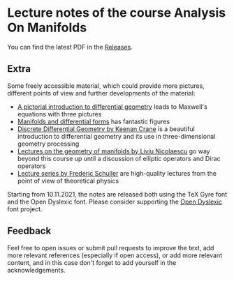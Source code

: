 # Lecture notes of the course Analysis On Manifolds

You can find the latest PDF in the [Releases](https://github.com/mseri/AoM/releases).

## Extra

Some freely accessible material, which could provide more pictures, different points of view and further developments of the material:

- [A pictorial introduction to differential geometry](https://arxiv.org/pdf/1709.08492.pdf) leads to Maxwell's equations with three pictures
- [Manifolds and differential forms](https://web.archive.org/web/20201121212724/http://pi.math.cornell.edu/~sjamaar/manifolds/manifold.pdf) has fantastic figures
- [Discrete Differential Geometry by Keenan Crane](https://web.archive.org/web/20210507020257/https://www.cs.cmu.edu/~kmcrane/Projects/DGPDEC/paper.pdf) is a beautiful introduction to differential geometry and its use in three-dimensional geometry processing
- [Lectures on the geometry of manifolds by Liviu Nicolaescu](https://web.archive.org/web/20210507000841/https://www3.nd.edu/~lnicolae/Lectures.pdf) go way beyond this course up until a discussion of elliptic operators and Dirac operators
- [Lecture series by Frederic Schuller](https://youtube.com/playlist?list=PLPH7f_7ZlzxTi6kS4vCmv4ZKm9u8g5yic) are high-quality lectures from the point of view of theoretical physics

Starting from 10.11.2021, the notes are released both using the TeX Gyre font and the Open Dyslexic font. Please consider supporting the [Open Dyslexic](https://github.com/antijingoist/open-dyslexic) font project.


## Feedback

Feel free to open issues or submit pull requests to improve the text, add more relevant references (especially if open access), or add more relevant content, and in this case don't forget to add yourself in the acknowledgements.
